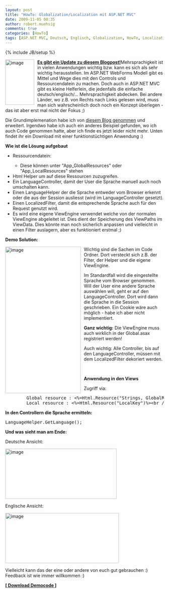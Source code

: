 ```yaml
---
layout: post
title: "HowTo: Globalization/Localization mit ASP.NET MVC"
date: 2009-11-05 00:35
author: robert.muehsig
comments: true
categories: [HowTo]
tags: [ASP.NET MVC, Deutsch, Englisch, Globalization, HowTo, Localization, MVC]
---
```

{% include JB/setup %}
<p><a href="{{BASE_PATH}}/assets/wp-images/image867.png"><img style="border-right: 0px; border-top: 0px; margin: 0px 10px 0px 0px; border-left: 0px; border-bottom: 0px" height="144" alt="image" src="{{BASE_PATH}}/assets/wp-images/image_thumb52.png" width="92" align="left" border="0"></a><strong><a href="http://code-inside.de/blog/2011/08/02/best-practice-localization-lokalisierung-einer-asp-net-mvc-webapp/">Es gibt ein Update zu diesem Blogpost!</a></strong>Mehrsprachigkeit ist in vielen Anwendungen wichtig bzw. kann es sich als sehr wichtig herausstellen. Im ASP.NET WebForms Modell gibt es Mittel und Wege dies mit den Controls und Ressourcendatein zu machen. Doch auch in ASP.NET MVC gibt es kleine Helferlein, die jedenfalls die einfache deutsch/englisch/... Mehrsprachigkeit abdecken. Bei andere Länder, wo z.B. von Rechts nach Links gelesen wird, muss man sich wahrscheinlich doch noch ein Konzept überlegen - das ist aber erst mal nicht der Fokus ;)</p><!--more--> <p>Die Grundimplemenation habe ich von <a href="http://blog.eworldui.net/post/2008/10/ASPNET-MVC-Simplified-Localization-via-ViewEngines.aspx">diesem Blog genommen</a> und erweitert. Irgendwo habe ich auch ein anderes Beispiel gefunden, wo ich auch Code genommen hatte, aber ich finde es jetzt leider nicht mehr. Unten findet ihr ein Download mit einer funktionstüchtigen Anwendung :)</p> <p><strong>Wie ist die Lösung aufgebaut</strong></p> <ul> <li>Ressourcendatein:</li> <ul> <li>Diese können unter "App_GlobalResources" oder "App_LocalResources" stehen</li></ul> <li>Html Helper um auf diese Ressourcen zuzugreifen.</li> <li>Ein LanguageController, damit der User die Sprache manuell auch noch umschalten kann.</li> <li>Einen LanguageHelper der die Sprache entweder vom Browser erkennt oder die aus der Session ausliesst (wird im LanguageController gesetzt).</li> <li>Einen LocalizedFilter, damit die entsprechende Sprache auch für den Request genutzt wird.</li> <li>Es wird eine eigene ViewEngine verwendet welche von der normalen ViewEngine abgeleitet ist. Dies dient der Speicherung des ViewPaths im ViewData. Dies könnte man noch sicherlich anpassen und vielleicht in einen Filter auslagern, aber es funktioniert erstmal ;)</li></ul> <p><strong>Demo Solution:</strong></p> <p><a href="{{BASE_PATH}}/assets/wp-images/image868.png"><img style="border-right: 0px; border-top: 0px; margin: 0px 10px 0px 0px; border-left: 0px; border-bottom: 0px" height="465" alt="image" src="{{BASE_PATH}}/assets/wp-images/image_thumb53.png" width="240" align="left" border="0"></a> Wichtig sind die Sachen im Code Ordner. Dort versteckt sich z.B. der Filter, der Helper und die eigene ViewEngine. </p> <p>Im Standardfall wird die eingestellte Sprache vom Browser genommen. Will der User eine andere Sprache auswählen will, geht er auf den LanguageController. Dort wird dann die Sprache in die Session geschrieben. Ein Cookie wäre auch möglich - habe ich aber nicht implementiert.</p> <p><strong>Ganz wichtig:</strong> Die ViewEngine muss auch wirklich in der Global.asax registriert werden!</p> <p>Auch wichtig: Alle Controller, bis auf den LanguageController, müssen mit dem LocalizedFilter dekoriert werden.</p> <p>&nbsp;</p> <p><strong>Anwendung in den Views</strong></p> <p>Zugriff via:</p> <div class="wlWriterSmartContent" id="scid:812469c5-0cb0-4c63-8c15-c81123a09de7:e69e0f1c-6443-4ebf-b108-ff7148b25b04" style="padding-right: 0px; display: inline; padding-left: 0px; float: none; padding-bottom: 0px; margin: 0px; padding-top: 0px"><pre name="code" class="c#">		Global resource : &lt;%=Html.Resource("Strings, GlobalResourceKey") %&gt;&lt;br /&gt;
		Local resource : &lt;%=Html.Resource("LocalKey")%&gt;&lt;br /&gt;</pre></div>
<p><strong>In den Controllern die Sprache ermitteln:</strong> </p>
<div class="wlWriterSmartContent" id="scid:812469c5-0cb0-4c63-8c15-c81123a09de7:bd558717-4e76-4da2-b97d-f730e75f1745" style="padding-right: 0px; display: inline; padding-left: 0px; float: none; padding-bottom: 0px; margin: 0px; padding-top: 0px"><pre name="code" class="c#">LanguageHelper.GetLanguage(); </pre></div>
<p><strong>Und was sieht man am Ende:</strong></p>
<p>Deutsche Ansicht:</p>
<p><a href="{{BASE_PATH}}/assets/wp-images/image869.png"><img style="border-right: 0px; border-top: 0px; border-left: 0px; border-bottom: 0px" height="159" alt="image" src="{{BASE_PATH}}/assets/wp-images/image_thumb54.png" width="354" border="0"></a> </p>
<p>Englische Ansicht:</p>
<p><a href="{{BASE_PATH}}/assets/wp-images/image870.png"><img style="border-right: 0px; border-top: 0px; border-left: 0px; border-bottom: 0px" height="159" alt="image" src="{{BASE_PATH}}/assets/wp-images/image_thumb55.png" width="361" border="0"></a> </p>
<p>Vielleicht kann das der eine oder andere von euch gut gebrauchen :) Feedback ist wie immer willkommen :)</p>
<p><strong><a href="http://{{BASE_PATH}}/assets/files/democode/mvclocal/mvclocal.zip">[ Download Democode ]</a></strong></p>
